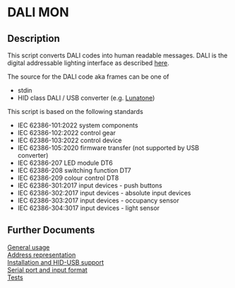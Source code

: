 # DALI MON

## Description

This script converts DALI codes into human readable messages. DALI is the digital addressable lighting interface as described [here](https://www.dali-alliance.org).

The source for the DALI code aka frames can be one of
* stdin
* HID class DALI / USB converter (e.g. [Lunatone](https://www.lunatone.com/produkt/dali-usb/))

This script is based on the following standards
* IEC 62386-101:2022 system components
* IEC 62386-102:2022 control gear
* IEC 62386-103:2022 control device
* IEC 62386-105:2020 firmware transfer (not supported by USB converter)
* IEC 62386-207 LED module DT6
* IEC 62386-208 switching function DT7
* IEC 62386-209 colour control DT8
* IEC 62386-301:2017 input devices - push buttons
* IEC 62386-302:2017 input devices - absolute input devices
* IEC 62386-303:2017 input devices - occupancy sensor
* IEC 62386-304:3017 input devices - light sensor

## Further Documents

[General usage](docs/usage.md) \
[Address representation](docs/addressing.md) \
[Installation and HID-USB support](docs/install.md) \
[Serial port and input format](docs/serial.md) \
[Tests](source/tests/README.md)
